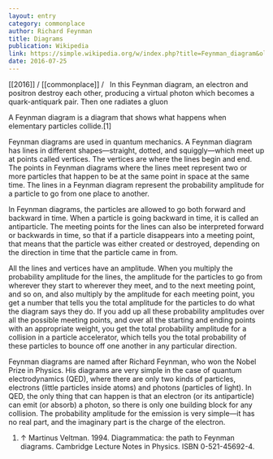 ```yaml
---
layout: entry
category: commonplace
author: Richard Feynman
title: Diagrams
publication: Wikipedia
link: https://simple.wikipedia.org/w/index.php?title=Feynman_diagram&oldid=5389250
date: 2016-07-25
---
```


[[2016]] / [[commonplace]] / 
 
In this Feynman diagram, an electron and positron destroy each other, producing a virtual photon which becomes a quark-antiquark pair. Then one radiates a gluon

A Feynman diagram is a diagram that shows what happens when elementary particles collide.[1]

Feynman diagrams are used in quantum mechanics. A Feynman diagram has lines in different shapes—straight, dotted, and squiggly—which meet up at points called vertices. The vertices are where the lines begin and end. The points in Feynman diagrams where the lines meet represent two or more particles that happen to be at the same point in space at the same time. The lines in a Feynman diagram represent the probability amplitude for a particle to go from one place to another.

In Feynman diagrams, the particles are allowed to go both forward and backward in time. When a particle is going backward in time, it is called an antiparticle. The meeting points for the lines can also be interpreted forward or backwards in time, so that if a particle disappears into a meeting point, that means that the particle was either created or destroyed, depending on the direction in time that the particle came in from.

All the lines and vertices have an amplitude. When you multiply the probability amplitude for the lines, the amplitude for the particles to go from wherever they start to wherever they meet, and to the next meeting point, and so on, and also multiply by the amplitude for each meeting point, you get a number that tells you the total amplitude for the particles to do what the diagram says they do. If you add up all these probability amplitudes over all the possible meeting points, and over all the starting and ending points with an appropriate weight, you get the total probability amplitude for a collision in a particle accelerator, which tells you the total probability of these particles to bounce off one another in any particular direction.

Feynman diagrams are named after Richard Feynman, who won the Nobel Prize in Physics. His diagrams are very simple in the case of quantum electrodynamics (QED), where there are only two kinds of particles, electrons (little particles inside atoms) and photons (particles of light). In QED, the only thing that can happen is that an electron (or its antiparticle) can emit (or absorb) a photon, so there is only one building block for any collision. The probability amplitude for the emission is very simple—it has no real part, and the imaginary part is the charge of the electron.

1. ↑ Martinus Veltman. 1994. Diagrammatica: the path to Feynman diagrams. Cambridge Lecture Notes in Physics. ISBN 0-521-45692-4.